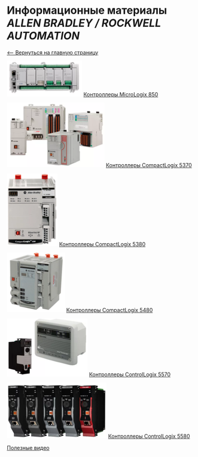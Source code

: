 # **Информационные материалы _ALLEN BRADLEY / ROCKWELL AUTOMATION_**

[<-- Вернуться на главную страницу](../)

![](/RA/media/Micro_850.png)
[Контроллеры MicroLogix 850](https://www.rockwellautomation.com/en-us/products/hardware/allen-bradley/programmable-controllers/micro-controllers/micro800-family/micro850-controllers.html)

![](/RA/media/PAC_5370.png) 
[Контроллеры CompactLogix 5370](https://www.rockwellautomation.com/en-us/products/hardware/allen-bradley/programmable-controllers/small-controllers/compactlogix-family/compactlogix-5370-controllers.html)

![](/RA/media/PAC_5380.png) 
[Контроллеры CompactLogix 5380](https://www.rockwellautomation.com/en-us/products/hardware/allen-bradley/programmable-controllers/small-controllers/compactlogix-family/compactlogix-5380-controllers.html)

![](/RA/media/PAC_5480.png) 
[Контроллеры CompactLogix 5480](https://www.rockwellautomation.com/en-us/products/hardware/allen-bradley/programmable-controllers/small-controllers/compactlogix-family/compactlogix-5480-controllers.html)

![](/RA/media/PAC_5570.png) 
[Контроллеры ControlLogix 5570](https://www.rockwellautomation.com/en-us/products/hardware/allen-bradley/programmable-controllers/large-controllers/controllogix/controllogix-standard-controllers.html)

![](/RA/media/PAC_5580.png) 
[Контроллеры ControlLogix 5580](https://www.rockwellautomation.com/en-us/products/hardware/allen-bradley/programmable-controllers/large-controllers/controllogix/1756controllogix5580.html)

[Полезные видео](/Video/index.md)
